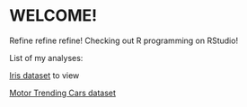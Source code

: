 # WELCOME! 

Refine refine refine! Checking out R programming on RStudio!

List of my analyses:

[Iris dataset](https://github.com/ad-mz/R-studio/blob/main/iris-dataset-analysis.md) to view


[Motor Trending Cars dataset]()